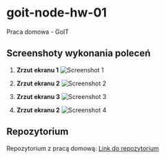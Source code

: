 # goit-node-hw-01

Praca domowa - GoIT

## Screenshoty wykonania poleceń

1. **Zrzut ekranu 1**
   ![Screenshot 1](https://monosnap.com/file/jr5Ls7a07JFGRk2BKRyXqACOsXtaaC)

2. **Zrzut ekranu 2**
   ![Screenshot 2](https://monosnap.com/file/oPhEdFAIfo0FykLBnyBu4dNKRvJ0CG)

3. **Zrzut ekranu 3**
   ![Screenshot 3](https://monosnap.com/file/6Noverpbg1EdkAxGdQGcpeotAq7SlI)

4. **Zrzut ekranu 2**
   ![Screenshot 4](https://monosnap.com/file/HppckrNdMLma3EaBeVKB8779poQ0sY)

## Repozytorium

Repozytorium z pracą domową: [Link do repozytorium](https://github.com/twoje-repozytorium)
